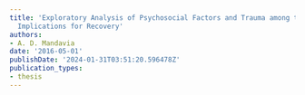 ```yaml
---
title: 'Exploratory Analysis of Psychosocial Factors and Trauma among the Homeless:
  Implications for Recovery'
authors:
- A. D. Mandavia
date: '2016-05-01'
publishDate: '2024-01-31T03:51:20.596478Z'
publication_types:
- thesis
---
```

